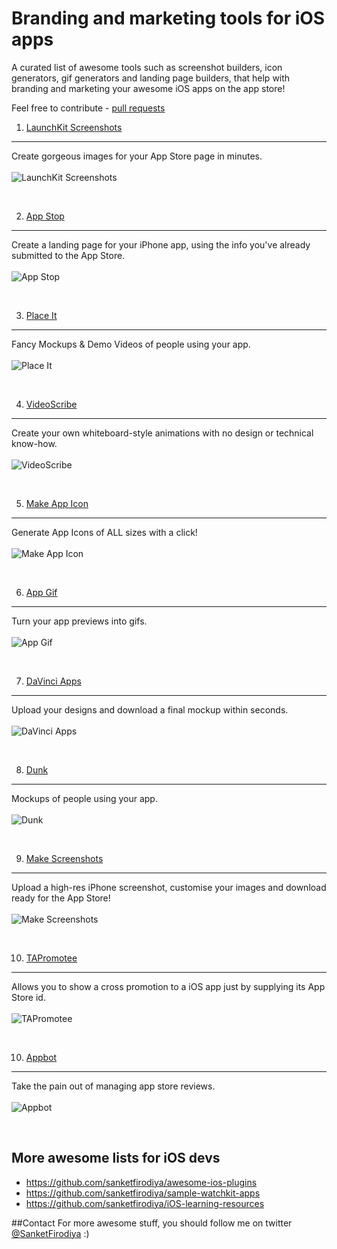 # Branding and marketing tools for iOS apps
A curated list of awesome tools such as screenshot builders, icon generators, gif generators and landing page builders, that help with branding and marketing your awesome iOS apps on the app store!

Feel free to contribute - [pull requests](https://github.com/sanketfirodiya/ios-marketing-resources/pulls)

1. [LaunchKit Screenshots](https://launchkit.io/screenshots)
---
Create gorgeous images for your App Store page in minutes.
<br/><br/>
![LaunchKit Screenshots](https://github.com/sanketfirodiya/ios-marketing-resources/blob/master/Images/LaunchKit.png)

<br/>

2. [App Stop](http://app-stop.appspot.com/)
---
Create a landing page for your iPhone app, using the info you've already submitted to the App Store.
<br/><br/>
![App Stop](https://github.com/sanketfirodiya/ios-marketing-resources/blob/master/Images/AppStop.png)

<br/>

3. [Place It](https://placeit.net/)
---
Fancy Mockups & Demo Videos of people using your app.
<br/><br/>
![Place It](https://github.com/sanketfirodiya/ios-marketing-resources/blob/master/Images/PlaceIt.png)

<br/>

4. [VideoScribe](http://www.videoscribe.co/)
---
Create your own whiteboard-style animations with no design or technical know-how.
<br/><br/>
![VideoScribe](https://github.com/sanketfirodiya/ios-marketing-resources/blob/master/Images/VideoScribe.png)

<br/>

5. [Make App Icon](http://makeappicon.com/)
---
Generate App Icons of ALL sizes with a click!
<br/><br/>
![Make App Icon](https://github.com/sanketfirodiya/ios-marketing-resources/blob/master/Images/MakeAppIcon.png)

<br/>

6. [App Gif](http://appgif.io/)
---
Turn your app previews into gifs.
<br/><br/>
![App Gif](https://github.com/sanketfirodiya/ios-marketing-resources/blob/master/Images/AppGif.png)

<br/>

7. [DaVinci Apps](http://davinciapps.com/)
---
Upload your designs and download a final mockup within seconds.
<br/><br/>
![DaVinci Apps](https://github.com/sanketfirodiya/ios-marketing-resources/blob/master/Images/DaVinciApps.png)

<br/>

8. [Dunk](http://dunnnk.com/)
---
Mockups of people using your app.
<br/><br/>
![Dunk](https://github.com/sanketfirodiya/ios-marketing-resources/blob/master/Images/Dunk.png)

<br/>

9. [Make Screenshots](http://www.makescreenshots.com/)
---
Upload a high-res iPhone screenshot, customise your images and download ready for the App Store!
<br/><br/>
![Make Screenshots](https://github.com/sanketfirodiya/ios-marketing-resources/blob/master/Images/MakeScreenShots.png)

<br/>

10. [TAPromotee](https://github.com/JanC/TAPromotee)
---
Allows you to show a cross promotion to a iOS app just by supplying its App Store id.
<br/><br/>
![TAPromotee](https://github.com/sanketfirodiya/ios-marketing-resources/blob/master/Images/Promotee.png)

<br/>

10. [Appbot](https://appbot.co/)
---
Take the pain out of managing app store reviews.
<br/><br/>
![Appbot](https://github.com/sanketfirodiya/ios-marketing-resources/blob/master/Images/Appbot.png)

<br/>

## More awesome lists for iOS devs
- https://github.com/sanketfirodiya/awesome-ios-plugins
- https://github.com/sanketfirodiya/sample-watchkit-apps
- https://github.com/sanketfirodiya/iOS-learning-resources

##Contact
For more awesome stuff, you should follow me on twitter [@SanketFirodiya](https://twitter.com/sanketfirodiya) :)
